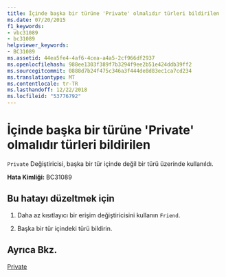 ```yaml
---
title: İçinde başka bir türüne 'Private' olmalıdır türleri bildirilen
ms.date: 07/20/2015
f1_keywords:
- vbc31089
- bc31089
helpviewer_keywords:
- BC31089
ms.assetid: 44ea5fe4-4af6-4cea-a4a5-2cf966df2937
ms.openlocfilehash: 988ee1303f389f7b3294f9ee2b51e424ddb39ff2
ms.sourcegitcommit: 0888d7b24f475c346a3f444de8d83ec1ca7cd234
ms.translationtype: MT
ms.contentlocale: tr-TR
ms.lasthandoff: 12/22/2018
ms.locfileid: "53776792"
---
```

# <a name="types-declared-private-must-be-inside-another-type"></a>İçinde başka bir türüne 'Private' olmalıdır türleri bildirilen
`Private` Değiştiricisi, başka bir tür içinde değil bir türü üzerinde kullanıldı.  
  
 **Hata Kimliği:** BC31089  
  
## <a name="to-correct-this-error"></a>Bu hatayı düzeltmek için  
  
1.  Daha az kısıtlayıcı bir erişim değiştiricisini kullanın `Friend`.  
  
2.  Başka bir tür içindeki türü bildirin.  
  
## <a name="see-also"></a>Ayrıca Bkz.  
 [Private](../../visual-basic/language-reference/modifiers/private.md)
